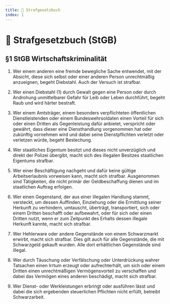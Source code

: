 ```yaml
---
title: 📕 Strafgesetzbuch
index: 1
---
```


# 📕 Strafgesetzbuch (StGB)

## §1 StGB Wirtschaftskriminalität

1. Wer einem anderen eine fremde bewegliche Sache entwendet, mit der Absicht, diese sich selbst oder einer anderen Person unrechtmäßig anzueignen, begeht Diebstahl. Auch der Versuch ist strafbar.

2. Wer einen Diebstahl (1) durch Gewalt gegen eine Person oder durch Androhung unmittelbarer Gefahr für Leib oder Leben durchführt, begeht Raub und wird härter bestraft.

3. Wer einem Amtsträger, einem besonders verpflichteten öffentlichen Dienstleistenden oder einem Bundeswehrsoldaten einen Vorteil für sich oder einen Dritten als Gegenleistung dafür anbietet, verspricht oder gewährt, dass dieser eine Diensthandlung vorgenommen hat oder zukünftig vornehmen wird und dabei seine Dienstpflichten verletzt oder verletzen würde, begeht Bestechung.

4. Wer staatliches Eigentum besitzt und dieses nicht unverzüglich und direkt der Polizei übergibt, macht sich des illegalen Besitzes staatlichen Eigentums strafbar.

5. Wer einer Beschäftigung nachgeht und dafür keine gültige Arbeitserlaubnis vorweisen kann, macht sich strafbar. Ausgenommen sind Tätigkeiten, die nicht primär der Geldbeschaffung dienen und im staatlichen Auftrag erfolgen.

6. Wer einen Gegenstand, der aus einer illegalen Handlung stammt, versteckt, um dessen Auffinden, Einziehung oder die Ermittlung seiner Herkunft zu verhindern, umtauscht, überträgt, transportiert, sich oder einem Dritten beschafft oder aufbewahrt, oder für sich oder einen Dritten nutzt, wenn er zum Zeitpunkt des Erhalts dessen illegale Herkunft kannte, macht sich strafbar.

7. Wer Hehlerware oder andere Gegenstände von einem Schwarzmarkt erwirbt, macht sich strafbar. Dies gilt auch für alle Gegenstände, die mit Schwarzgeld gekauft wurden. Alle dort erhältlichen Gegenstände sind illegal.

8. Wer durch Täuschung oder Verfälschung oder Unterdrückung wahrer Tatsachen einen Irrtum erzeugt oder aufrechterhält, um sich oder einem Dritten einen unrechtmäßigen Vermögensvorteil zu verschaffen und dabei das Vermögen eines anderen beschädigt, macht sich strafbar.

9. Wer Dienst- oder Werkleistungen erbringt oder ausführen lässt und dabei die sich ergebenden steuerlichen Pflichten nicht erfüllt, betreibt Schwarzarbeit.
